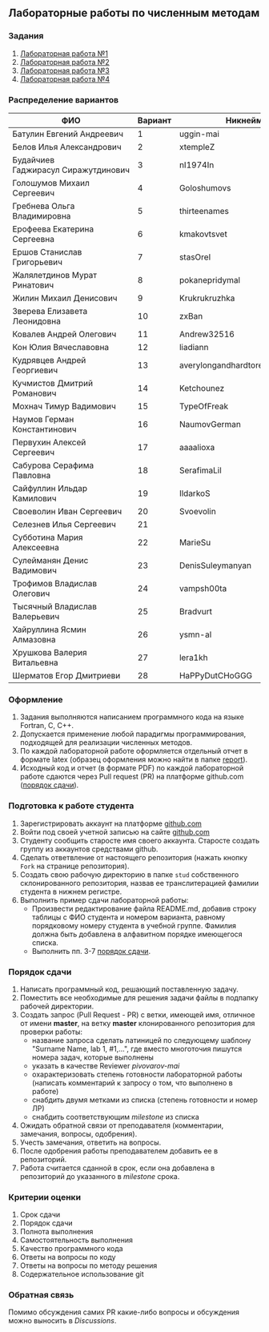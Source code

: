 ## Лабораторные работы по численным методам

### Задания
1. [Лабораторная работа №1](tasks/numeric-methods-lab-1.zip)
2. [Лабораторная работа №2](tasks/numeric-methods-lab-2.zip)
3. [Лабораторная работа №3](tasks/numeric-methods-lab-3.zip)
4. [Лабораторная работа №4](tasks/numeric-methods-lab-4.zip)

### Распределение вариантов
ФИО                                     |Вариант  |Никнейм
----------------------------------------|---------|----------
Батулин Евгений Андреевич               |1        |uggin-mai
Белов Илья Александрович                |2        |xtempleZ
Будайчиев Гаджирасул Сиражутдинович     |3        |nI1974In
Голошумов Михаил Сергеевич              |4        |Goloshumovs
Гребнева Ольга Владимировна             |5        |thirteenames
Ерофеева Екатерина Сергеевна            |6        |kmakovtsvet
Ершов Станислав Григорьевич             |7        |stasOrel
Жалялетдинов Мурат Ринатович            |8        |pokanepridymal
Жилин Михаил Денисович                  |9        |Krukrukruzhka
Зверева Елизавета Леонидовна            |10       |zxBan
Ковалев Андрей Олегович                 |11       |Andrew32516
Кон Юлия Вячеславовна                   |12       |liadiann
Кудрявцев Андрей Георгиевич             |13       |averylongandhardtoreadnickname
Кучмистов Дмитрий Романович             |14       |Ketchounez
Мохнач Тимур Вадимович                  |15       |TypeOfFreak
Наумов Герман Константинович            |16       |NaumovGerman
Первухин Алексей Сергеевич              |17       |aaaalioxa
Сабурова Серафима Павловна              |18       |SerafimaLil
Сайфуллин Ильдар Камилович              |19       |IldarkoS
Своеволин Иван Сергеевич                |20       |Svoevolin
Селезнев Илья Сергеевич                 |21       |
Субботина Мария Алексеевна              |22       |MarieSu
Сулейманян Денис Вадимович              |23       |DenisSuleymanyan
Трофимов Владислав Олегович             |24       |vampsh00ta
Тысячный Владислав Валерьевич           |25       |Bradvurt
Хайруллина Ясмин Алмазовна              |26       |ysmn-al
Хрушкова Валерия Витальевна             |27       |lera1kh
Шерматов Егор Дмитриеви                 |28       |HaPPyDutCHoGGG



### Оформление
1. Задания выполняются написанием программного кода на языке Fortran, C, C++.
2. Допускается применение любой парадигмы программирования, подходящей для реализации численных методов.
3. По каждой лабораторной работе оформляется отдельный отчет в формате latex (образец оформления можно найти в папке [report](report)).
4. Исходный код и отчет (в формате PDF) по каждой лабораторной работе сдаются через Pull request (PR) на платформе github.com ([порядок сдачи](#порядок-сдачи)).

### Подготовка к работе студента
1. Зарегистрировать аккаунт на платформе [github.com](github.com)
2. Войти под своей учетной записью на сайте [github.com](github.com)
3. Студенту сообщить старосте имя своего аккаунта. Старосте создать группу из аккаунтов средствами github.
4. Сделать ответвление от настоящего репозитория (нажать кнопку `Fork` на странице репозитория).
5. Создать свою рабочую директорию в папке `stud` собственного склонированного репозитория, назвав ее транслитерацией фамилии студента в нижнем регистре.
6. Выполнить пример сдачи лабораторной работы:
   - Произвести редактирование файла README.md, добавив строку таблицы с ФИО студента и номером варианта, равному порядковому номеру студента в учебной группе. Фамилия должна быть добавлена в алфавитном порядке имеющегося списка.
   - Выполнить пп. 3-7 [порядок сдачи](#порядок-сдачи). 

### Порядок сдачи
1. Написать программный код, решающий поставленную задачу.
2. Поместить все необходимые для решения задачи файлы в подпапку рабочей директории.
3. Создать запрос (Pull Request - PR) с ветки, имеющей имя, отличное от имени **master**, на ветку **master** клонированного репозитория для проверки работы:
   - название запроса сделать латиницей по следующему шаблону "Surname Name, lab 1, #1,...", где вместо многоточия пишутся номера задач, которые выполнены
   - указать в качестве Reviewer *pivovarov-mai*
   - охарактеризовать степень готовности лабораторной работы (написать комментарий к запросу о том, что выполнено в работе)
   - снабдить двумя метками из списка (степень готовности и номер ЛР)
   - снабдить соответствующим *milestone* из списка
4. Ожидать обратной связи от преподавателя (комментарии, замечания, вопросы, одобрения).
5. Учесть замечания, ответить на вопросы.
6. После одобрения работы преподавателем добавить ее в репозиторий.
7. Работа считается сданной в срок, если она добавлена в репозиторий до указанного в *milestone* срока.

### Критерии оценки
1. Срок сдачи
2. Порядок сдачи
3. Полнота выполнения
4. Самостоятельность выполнения
5. Качество программного кода
6. Ответы на вопросы по коду
7. Ответы на вопросы по методу решения
8. Содержательное использование git

### Обратная связь
Помимо обсуждения самих PR какие-либо вопросы и обсуждения можно выносить в *Discussions*.
